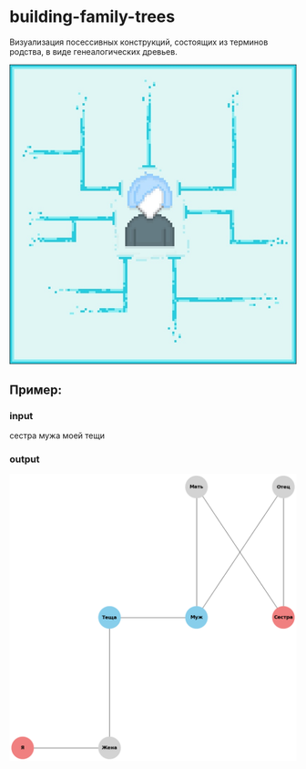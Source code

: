 # building-family-trees
Визуализация посессивных конструкций, состоящих из терминов родства, в виде генеалогических древьев.

![Logo](https://github.com/Magic-near/building-family-trees/blob/master/logo.jpg)
## Пример:
### input
сестра мужа моей тещи
### output
![Image](https://github.com/Magic-near/building-family-trees/blob/master/graph.png)
